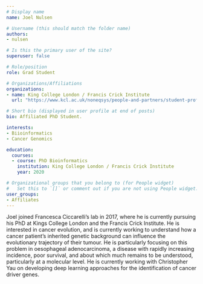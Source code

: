 ```yaml
---
# Display name
name: Joel Nulsen

# Username (this should match the folder name)
authors:
- nulsen

# Is this the primary user of the site?
superuser: false

# Role/position
role: Grad Student

# Organizations/Affiliations
organizations:
- name: King College London / Francis Crick Institute
  url: "https://www.kcl.ac.uk/noneqsys/people-and-partners/student-profiles/joel-nulsen"

# Short bio (displayed in user profile at end of posts)
bio: Affiliated PhD Student.

interests:
- Biioinformatics
- Cancer Genomics

education:
  courses:
  - course: PhD Bioinformatics
    institution: King College London / Francis Crick Institute
    year: 2020

# Organizational groups that you belong to (for People widget)
#   Set this to `[]` or comment out if you are not using People widget.
user_groups:
- Affiliates
---
```


Joel joined Francesca Ciccarelli’s lab in 2017, where he is currently pursuing his PhD at Kings College London and the Francis Crick Institute. He is interested in cancer evolution, and is currently working to understand how a cancer patient’s inherited genetic background can influence the evolutionary trajectory of their tumour. He is particularly focusing on this problem in oesophageal adenocarcinoma, a disease with rapidly increasing incidence, poor survival, and about which much remains to be understood, particularly at a molecular level.
He is currently working with Christopher Yau on developing deep learning approaches for the identification of cancer driver genes.